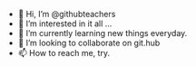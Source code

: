 - 👋 Hi, I’m @githubteachers
- 👀 I’m interested in it all
...
- 🌱 I’m currently learning new things everyday.
- 💞️ I’m looking to collaborate on git.hub
- 📫 How to reach me, try.

<!---
githubteachers/githubteachers is a ✨ special ✨ repository because its `README.md` (this file) appears on your GitHub profile.
You can click the Preview link to take a look at your changes.
--->
